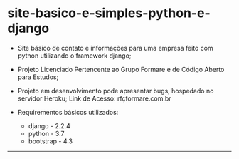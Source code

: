 # site-basico-e-simples-python-e-django
- Site básico de contato e informações para uma empresa feito com python utilizando o framework django;

- Projeto Licenciado Pertencente ao Grupo Formare e de Código Aberto para Estudos;
 
- Projeto em desenvolvimento pode apresentar bugs, hospedado no servidor Heroku;
Link de Acesso: rfçformare.com.br


- Requirementos básicos utilizados:

  - django - 2.2.4
  - python - 3.7
  - bootstrap - 4.3


------------------------------------------------------------------------------------------------------------------------------------------
